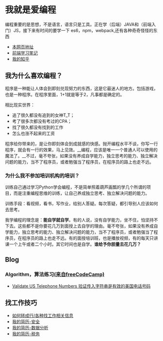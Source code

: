 # 我就是爱编程

编程重要的是思想，不是语言，语言只是工具。正在学（后端）JAVA和（前端入门）JS，接下来有时间的要学一下 es6，npm，webpack,还有各种奇奇怪怪的东西

- [本网页地址](http://xiaoxiaoyao.github.io/MyApp/)
- [前端学习笔记](/book/front-end.md##JavaScript)
- [我的知乎](https://www.zhihu.com/people/xiaoyaowoaini#answers)

## 我为什么喜欢编程？

程序是一种能让人体会到即刻兑现努力的东西，这是它最迷人的地方。包括游戏，也是一种程序。在程序里面，1+1就是等于2，凡事都是确定的。

相比现实世界：

- 追了很久都没有追到的女神T_T；
- 考了很多次都没有考过的CPA；
- 找了很久都没有找到的工作
- 怎么也涨不起来的工资

程序给你带来的，是让你即刻体会到成就感的快感。抛开编程水平不谈，你写一行程序，就会有一行的效果，马上见效。__编程，应该是唯一一个普通人可以使用的魔法了。__不过，毫不夸张，如果没有养成自学能力，独立思考的能力、独立解决问题的能力，当不了程序员，或者勉强当了程序员，在程序员的路上也走不远。

### 为什么我不参加培训机构的培训？

训练自己通过学习Python学会编程，不是简单照着葫芦画瓢的学几个所谓的项目，而是注重编程思维的训练，让自己养成独立思考、独立解决问题的能力。

训练手段：看视频，看书，写作业，给别人答疑。每次答疑，都引导别人应该如何去思考。

我学编程的理念是：__能自学就自学__。有的人说，没有自学能力，坐不住，怕坚持不下去。这些都不是你要花几万到面授上去自学的理由。毫不夸张，如果没有养成自学能力，独立思考的能力、独立解决问题的能力，当不了程序员，或者勉强当了程序员，在程序员的路上也走不远。有的面授培训班，也是播放视频，有的每天只讲课一个上午或者二个小时。其它时间也是自学。__谁给予你胆量去花几万？__

## Blog

### Algorithm，算法练习[(来自freeCodeCamp)](https://www.freecodecamp.cn)

- [Validate US Telephone Numbers 验证传入字符串是有效的美国电话号码](./Algorithm/ValidateUSTelephoneNumbers.md)

## 找工作技巧

- [如何转成行/各种找工作相关信息](./jobs.md)
- [我的简历-安全](./resumeSecure.md)
- [我的简历-数据分析](./resumeDA.md)
- [我的简历-税务](./resumeTax.md)